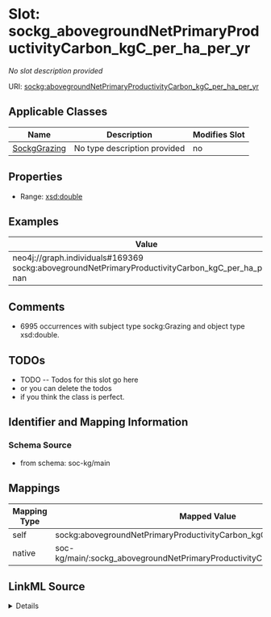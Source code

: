 

# Slot: sockg_abovegroundNetPrimaryProductivityCarbon_kgC_per_ha_per_yr


_No slot description provided_





URI: [sockg:abovegroundNetPrimaryProductivityCarbon_kgC_per_ha_per_yr](http://www.semanticweb.org/sockg/ontologies/2024/0/soil-carbon-ontology/abovegroundNetPrimaryProductivityCarbon_kgC_per_ha_per_yr)



<!-- no inheritance hierarchy -->





## Applicable Classes

| Name | Description | Modifies Slot |
| --- | --- | --- |
| [SockgGrazing](../classes/SockgGrazing.md) | No type description provided |  no  |







## Properties

* Range: [xsd:double](http://www.w3.org/2001/XMLSchema#double)






## Examples

| Value |
| --- |
| neo4j://graph.individuals#169369 sockg:abovegroundNetPrimaryProductivityCarbon_kgC_per_ha_per_yr nan |

## Comments

* 6995 occurrences with subject type sockg:Grazing and object type xsd:double.

## TODOs

* TODO -- Todos for this slot go here
* or you can delete the todos
* if you think the class is perfect.

## Identifier and Mapping Information







### Schema Source


* from schema: soc-kg/main




## Mappings

| Mapping Type | Mapped Value |
| ---  | ---  |
| self | sockg:abovegroundNetPrimaryProductivityCarbon_kgC_per_ha_per_yr |
| native | soc-kg/main/:sockg_abovegroundNetPrimaryProductivityCarbon_kgC_per_ha_per_yr |




## LinkML Source

<details>
```yaml
name: sockg_abovegroundNetPrimaryProductivityCarbon_kgC_per_ha_per_yr
description: No slot description provided
todos:
- TODO -- Todos for this slot go here
- or you can delete the todos
- if you think the class is perfect.
comments:
- 6995 occurrences with subject type sockg:Grazing and object type xsd:double.
examples:
- value: neo4j://graph.individuals#169369 sockg:abovegroundNetPrimaryProductivityCarbon_kgC_per_ha_per_yr
    nan
from_schema: soc-kg/main
rank: 1000
slot_uri: sockg:abovegroundNetPrimaryProductivityCarbon_kgC_per_ha_per_yr
alias: sockg_abovegroundNetPrimaryProductivityCarbon_kgC_per_ha_per_yr
domain_of:
- sockg_Grazing
range: double

```
</details>